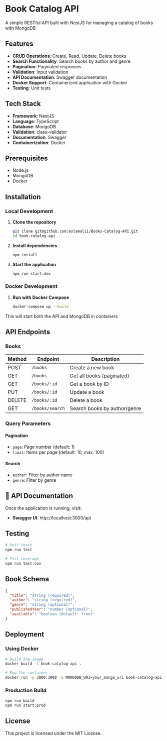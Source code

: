# Book Catalog API

A simple RESTful API built with NestJS for managing a catalog of books with MongoDB

## Features

- **CRUD Operations**: Create, Read, Update, Delete books
- **Search Functionality**: Search books by author and genre
- **Pagination**: Paginated responses
- **Validation**: Input validation
- **API Documentation**: Swagger documentation
- **Docker Support**: Containerized application with Docker
- **Testing**: Unit tests

## Tech Stack

- **Framework**: NestJS
- **Language**: TypeScript
- **Database**: MongoDB
- **Validation**: class-validator
- **Documentation**: Swagger
- **Containerization**: Docker

## Prerequisites

- Node.js
- MongoDB
- Docker

## Installation

### Local Development

1. **Clone the repository**

   ```bash
   git clone git@github.com:eslamalii/Books-Catalog-API.git
   cd book-catalog-api
   ```

2. **Install dependencies**

   ```bash
   npm install
   ```

3. **Start the application**
   ```bash
   npm run start:dev
   ```

### Docker Development

1. **Run with Docker Compose**
   ```bash
   docker-compose up --build
   ```

This will start both the API and MongoDB in containers

## API Endpoints

### Books

| Method | Endpoint        | Description                  |
| ------ | --------------- | ---------------------------- |
| POST   | `/books`        | Create a new book            |
| GET    | `/books`        | Get all books (paginated)    |
| GET    | `/books/:id`    | Get a book by ID             |
| PUT    | `/books/:id`    | Update a book                |
| DELETE | `/books/:id`    | Delete a book                |
| GET    | `/books/search` | Search books by author/genre |

### Query Parameters

#### Pagination

- `page`: Page number (default: 1)
- `limit`: Items per page (default: 10, max: 100)

#### Search

- `author`: Filter by author name
- `genre`: Filter by genre

## 📖 API Documentation

Once the application is running, visit:

- **Swagger UI**: http://localhost:3000/api

## Testing

```bash
# Unit tests
npm run test

# Test coverage
npm run test:cov
```

## Book Schema

```json
{
  "title": "string (required)",
  "author": "string (required)",
  "genre": "string (optional)",
  "publishedYear": "number (optional)",
  "available": "boolean (default: true)"
}
```

## Deployment

### Using Docker

```bash
# Build the image
docker build -t book-catalog-api .

# Run the container
docker run -p 3000:3000 -e MONGODB_URI=your_mongo_uri book-catalog-api
```

### Production Build

```bash
npm run build
npm run start:prod
```

## License

This project is licensed under the MIT License.
